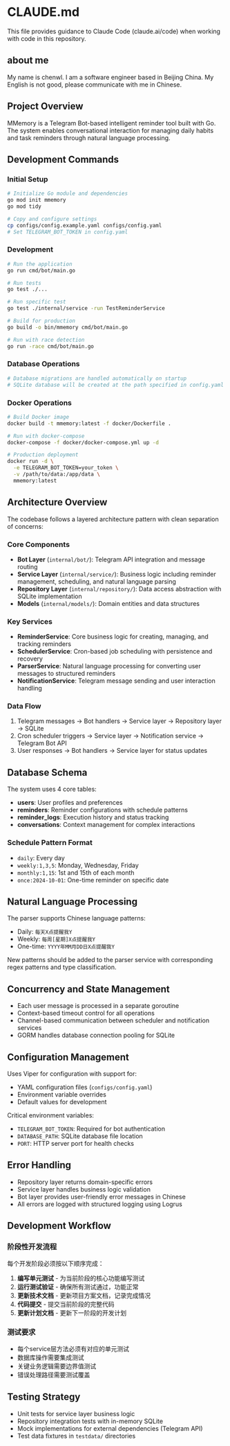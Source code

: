 # CLAUDE.md

This file provides guidance to Claude Code (claude.ai/code) when working with code in this repository.

## about me
My name is chenwl. I am a software engineer based in Beijing  China. My English is not good, please communicate with me in Chinese.

## Project Overview

MMemory is a Telegram Bot-based intelligent reminder tool built with Go. The system enables conversational interaction for managing daily habits and task reminders through natural language processing.

## Development Commands

### Initial Setup
```bash
# Initialize Go module and dependencies
go mod init mmemory
go mod tidy

# Copy and configure settings
cp configs/config.example.yaml configs/config.yaml
# Set TELEGRAM_BOT_TOKEN in config.yaml
```

### Development
```bash
# Run the application
go run cmd/bot/main.go

# Run tests
go test ./...

# Run specific test
go test ./internal/service -run TestReminderService

# Build for production
go build -o bin/mmemory cmd/bot/main.go

# Run with race detection
go run -race cmd/bot/main.go
```

### Database Operations
```bash
# Database migrations are handled automatically on startup
# SQLite database will be created at the path specified in config.yaml
```

### Docker Operations
```bash
# Build Docker image
docker build -t mmemory:latest -f docker/Dockerfile .

# Run with docker-compose
docker-compose -f docker/docker-compose.yml up -d

# Production deployment
docker run -d \
  -e TELEGRAM_BOT_TOKEN=your_token \
  -v /path/to/data:/app/data \
  mmemory:latest
```

## Architecture Overview

The codebase follows a layered architecture pattern with clean separation of concerns:

### Core Components
- **Bot Layer** (`internal/bot/`): Telegram API integration and message routing
- **Service Layer** (`internal/service/`): Business logic including reminder management, scheduling, and natural language parsing
- **Repository Layer** (`internal/repository/`): Data access abstraction with SQLite implementation
- **Models** (`internal/models/`): Domain entities and data structures

### Key Services
- **ReminderService**: Core business logic for creating, managing, and tracking reminders
- **SchedulerService**: Cron-based job scheduling with persistence and recovery
- **ParserService**: Natural language processing for converting user messages to structured reminders
- **NotificationService**: Telegram message sending and user interaction handling

### Data Flow
1. Telegram messages → Bot handlers → Service layer → Repository layer → SQLite
2. Cron scheduler triggers → Service layer → Notification service → Telegram Bot API
3. User responses → Bot handlers → Service layer for status updates

## Database Schema

The system uses 4 core tables:
- **users**: User profiles and preferences
- **reminders**: Reminder configurations with schedule patterns
- **reminder_logs**: Execution history and status tracking  
- **conversations**: Context management for complex interactions

### Schedule Pattern Format
- `daily`: Every day
- `weekly:1,3,5`: Monday, Wednesday, Friday
- `monthly:1,15`: 1st and 15th of each month
- `once:2024-10-01`: One-time reminder on specific date

## Natural Language Processing

The parser supports Chinese language patterns:
- Daily: `每天X点提醒我Y`
- Weekly: `每周[星期]X点提醒我Y`  
- One-time: `YYYY年MM月DD日X点提醒我Y`

New patterns should be added to the parser service with corresponding regex patterns and type classification.

## Concurrency and State Management

- Each user message is processed in a separate goroutine
- Context-based timeout control for all operations
- Channel-based communication between scheduler and notification services
- GORM handles database connection pooling for SQLite

## Configuration Management

Uses Viper for configuration with support for:
- YAML configuration files (`configs/config.yaml`)
- Environment variable overrides
- Default values for development

Critical environment variables:
- `TELEGRAM_BOT_TOKEN`: Required for bot authentication
- `DATABASE_PATH`: SQLite database file location
- `PORT`: HTTP server port for health checks

## Error Handling

- Repository layer returns domain-specific errors
- Service layer handles business logic validation
- Bot layer provides user-friendly error messages in Chinese
- All errors are logged with structured logging using Logrus

## Development Workflow

### 阶段性开发流程
每个开发阶段必须按以下顺序完成：

1. **编写单元测试** - 为当前阶段的核心功能编写测试
2. **运行测试验证** - 确保所有测试通过，功能正常
3. **更新技术文档** - 更新项目方案文档，记录完成情况
4. **代码提交** - 提交当前阶段的完整代码
5. **更新计划文档** - 更新下一阶段的开发计划

### 测试要求
- 每个service层方法必须有对应的单元测试
- 数据库操作需要集成测试
- 关键业务逻辑需要边界值测试
- 错误处理路径需要测试覆盖

## Testing Strategy

- Unit tests for service layer business logic
- Repository integration tests with in-memory SQLite
- Mock implementations for external dependencies (Telegram API)
- Test data fixtures in `testdata/` directories